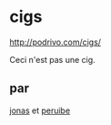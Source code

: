 # cigs
http://podrivo.com/cigs/

Ceci n'est pas une cig.

## par
[jonas](http://bebopstudio.com.br) et [peruibe](http://podrivo.com)